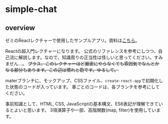 # simple-chat

## overview

ゼミのReactレクチャーで使用したサンプルアプリ。資料は[こちら](https://hackmd.io/@akubi0w1/ryvDLqHyP)。

Reactの超入門レクチャーになります。
公式のリファレンスを参考にしつつ、自己流に解説します。なので、知識周りの正当性は怪しいと思ってください。すみません...。
~~プラス、このレクチャーほど厳密にやらなくても雰囲気でなんとかなる部分もあります。この辺は慣れと勘です。ゆるして。~~

materブランチに、モックアップ、CSSファイル、`create-react-app`で初期化した状態のコードが入っています。
章ごとのコードは、各ブランチを参考にしてください。

事前知識として、HTML, CSS, JavaScriptの基本構文、ES6表記が理解できているとよいと思います。
3項演算子や一部、高階関数(map, filter)を使用しています。

